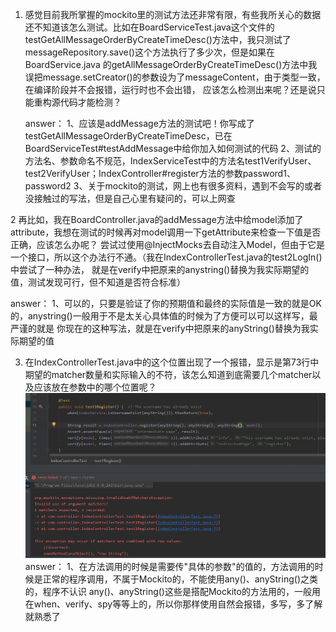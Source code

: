 1. 感觉目前我所掌握的mockito里的测试方法还非常有限，有些我所关心的数据还不知道该怎么测试。比如在BoardServiceTest.java这个文件的
   testGetAllMessageOrderByCreateTimeDesc()方法中，我只测试了messageRepository.save()这个方法执行了多少次，但是如果在BoardService.java
   的getAllMessageOrderByCreateTimeDesc()方法中我误把message.setCreator()的参数设为了messageContent，由于类型一致，在编译阶段并不会报错，运行时也不会出错，
   应该怎么检测出来呢？还是说只能重构源代码才能检测？
   
   answer：
   1、应该是addMessage方法的测试吧！你写成了testGetAllMessageOrderByCreateTimeDesc，已在BoardServiceTest#testAddMessage中给你加入如何测试的代码
   2、测试的方法名、参数命名不规范，IndexServiceTest中的方法名test1VerifyUser、test2VerifyUser；IndexController#register方法的参数password1、password2
   3、关于mockito的测试，网上也有很多资料，遇到不会写的或者没接触过的写法，但是自己心里有疑问的，可以上网查
   
2 再比如，我在BoardController.java的addMessage方法中给model添加了attribute，我想在测试的时候再对model调用一下getAttribute来检查一下值是否正确，应该怎么办呢？
  尝试过使用@InjectMocks去自动注入Model，但由于它是一个接口，所以这个办法行不通。（我在IndexControllerTest.java的test2LogIn()中尝试了一种办法，
  就是在verify中把原来的anystring()替换为我实际期望的值，测试发现可行，但不知道是否符合标准）
  
  answer：
  1、可以的，只要是验证了你的预期值和最终的实际值是一致的就是OK的，anystring()一般用于不是太关心具体值的时候为了方便可以可以这样写，最严谨的就是
     你现在的这种写法，就是在verify中把原来的anyString()替换为我实际期望的值

3. 在IndexControllerTest.java中的这个位置出现了一个报错，显示是第73行中期望的matcher数量和实际输入的不符，该怎么知道到底需要几个matcher以及应该放在参数中的哪个位置呢？
  ![image](https://github.com/Moriarty-Hub/Message-Board/blob/master/image-20200405165305184.png)
  answer：
  1、在方法调用的时候是需要传"具体的参数"的值的，方法调用的时候是正常的程序调用，不属于Mockito的，不能使用any()、anyString()之类的，程序不认识
     any()、anyString()这些是搭配Mockito的方法用的，一般用在when、verify、spy等等上的，所以你那样使用自然会报错，多写，多了解就熟悉了
   
    









